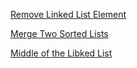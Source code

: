 [Remove Linked List Element](https://leetcode.com/problems/remove-linked-list-elements/)

[Merge Two Sorted Lists](https://leetcode.com/problems/merge-two-sorted-lists/submissions/1441786359/)

[Middle of the Libked List](https://leetcode.com/problems/middle-of-the-linked-list/)
